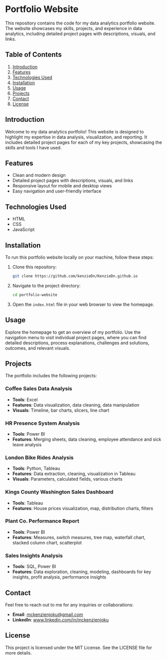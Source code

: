 # Portfolio Website

This repository contains the code for my data analytics portfolio website. The website showcases my skills, projects, and experience in data analytics, including detailed project pages with descriptions, visuals, and links.

## Table of Contents

1. [Introduction](#introduction)
2. [Features](#features)
3. [Technologies Used](#technologies-used)
4. [Installation](#installation)
5. [Usage](#usage)
6. [Projects](#projects)
7. [Contact](#contact)
8. [License](#license)

## Introduction

Welcome to my data analytics portfolio! This website is designed to highlight my expertise in data analysis, visualization, and reporting. It includes detailed project pages for each of my key projects, showcasing the skills and tools I have used.

## Features

- Clean and modern design
- Detailed project pages with descriptions, visuals, and links
- Responsive layout for mobile and desktop views
- Easy navigation and user-friendly interface

## Technologies Used

- HTML
- CSS
- JavaScript

## Installation

To run this portfolio website locally on your machine, follow these steps:

1. Clone this repository:
   ```bash
   git clone https://github.com/kenzieDn/KenzieDn.github.io
   ```
2. Navigate to the project directory:
   ```bash
   cd portfolio-website
   ```
3. Open the `index.html` file in your web browser to view the homepage.

## Usage

Explore the homepage to get an overview of my portfolio. Use the navigation menu to visit individual project pages, where you can find detailed descriptions, process explanations, challenges and solutions, outcomes, and relevant visuals.

## Projects

The portfolio includes the following projects:

### Coffee Sales Data Analysis

- **Tools**: Excel
- **Features**: Data visualization, data cleaning, data manipulation
- **Visuals**: Timeline, bar charts, slicers, line chart

### HR Presence System Analysis

- **Tools**: Power BI
- **Features**: Merging sheets, data cleaning, employee attendance and sick leave analysis

### London Bike Rides Analysis

- **Tools**: Python, Tableau
- **Features**: Data extraction, cleaning, visualization in Tableau
- **Visuals**: Parameters, calculated fields, various charts

### Kings County Washington Sales Dashboard

- **Tools**: Tableau
- **Features**: House prices visualization, map, distribution charts, filters

### Plant Co. Performance Report

- **Tools**: Power BI
- **Features**: Measures, switch measures, tree map, waterfall chart, stacked column chart, scatterplot

### Sales Insights Analysis

- **Tools**: SQL, Power BI
- **Features**: Data exploration, cleaning, modeling, dashboards for key insights, profit analysis, performance insights

## Contact

Feel free to reach out to me for any inquiries or collaborations:

- **Email**: mckenzienjoku@gmail.com
- **LinkedIn**: www.linkedin.com/in/mckenzienjoku

## License

This project is licensed under the MIT License. See the LICENSE file for more details.
